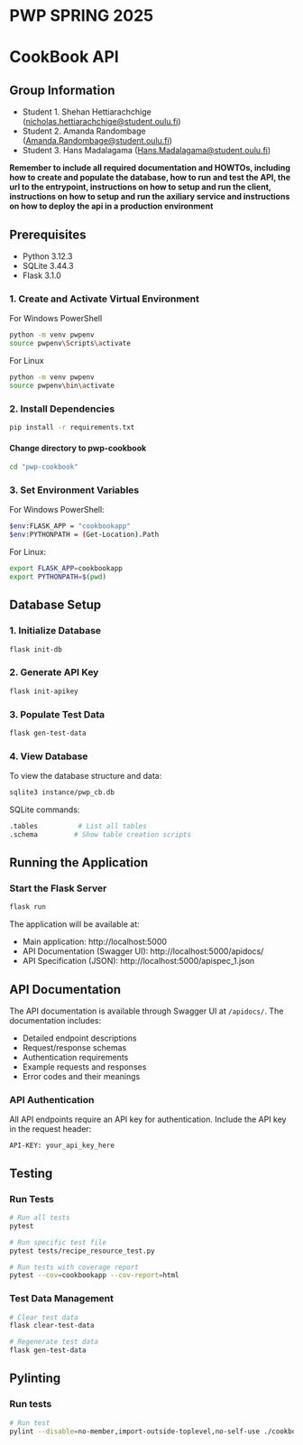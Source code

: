 # PWP SPRING 2025
# CookBook API

## Group Information
* Student 1. Shehan Hettiarachchige (nicholas.hettiarachchige@student.oulu.fi)
* Student 2. Amanda Randombage (Amanda.Randombage@student.oulu.fi)
* Student 3. Hans Madalagama (Hans.Madalagama@student.oulu.fi)

__Remember to include all required documentation and HOWTOs, including how to create and populate the database, how to run and test the API, the url to the entrypoint, instructions on how to setup and run the client, instructions on how to setup and run the axiliary service and instructions on how to deploy the api in a production environment__

## Prerequisites
- Python 3.12.3
- SQLite 3.44.3
- Flask 3.1.0


### 1. Create and Activate Virtual Environment
For Windows PowerShell
```bash
python -m venv pwpenv
source pwpenv\Scripts\activate
```
For Linux
```bash
python -m venv pwpenv
source pwpenv\bin\activate
```

### 2. Install Dependencies
```bash
pip install -r requirements.txt
```
#### Change directory to pwp-cookbook
```bash
cd "pwp-cookbook"
```

### 3. Set Environment Variables
For Windows PowerShell:
```bash
$env:FLASK_APP = "cookbookapp"
$env:PYTHONPATH = (Get-Location).Path
```
For Linux:
```bash
export FLASK_APP=cookbookapp
export PYTHONPATH=$(pwd)
```

## Database Setup

### 1. Initialize Database
```bash
flask init-db
```

### 2. Generate API Key
```bash
flask init-apikey
```

### 3. Populate Test Data
```bash
flask gen-test-data
```

### 4. View Database
To view the database structure and data:
```bash
sqlite3 instance/pwp_cb.db
```

SQLite commands:
```bash
.tables          # List all tables
.schema         # Show table creation scripts
```

## Running the Application

### Start the Flask Server
```bash
flask run
```

The application will be available at:
- Main application: http://localhost:5000
- API Documentation (Swagger UI): http://localhost:5000/apidocs/
- API Specification (JSON): http://localhost:5000/apispec_1.json

## API Documentation

The API documentation is available through Swagger UI at `/apidocs/`. The documentation includes:
- Detailed endpoint descriptions
- Request/response schemas
- Authentication requirements
- Example requests and responses
- Error codes and their meanings

### API Authentication
All API endpoints require an API key for authentication. Include the API key in the request header:
```
API-KEY: your_api_key_here
```

## Testing

### Run Tests
```bash
# Run all tests
pytest

# Run specific test file
pytest tests/recipe_resource_test.py

# Run tests with coverage report
pytest --cov=cookbookapp --cov-report=html
```

### Test Data Management
```bash
# Clear test data
flask clear-test-data

# Regenerate test data
flask gen-test-data
```

## Pylinting

### Run tests
```bash
# Run test
pylint --disable=no-member,import-outside-toplevel,no-self-use ./cookbookapp
```